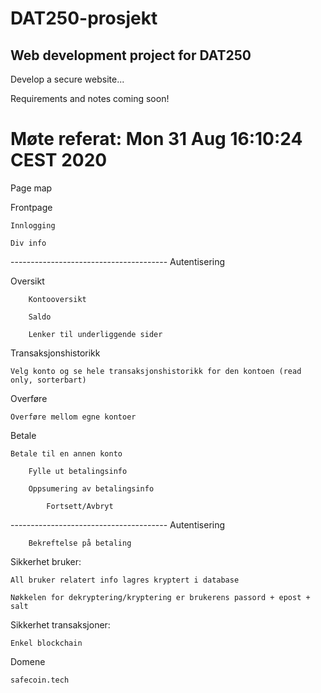 # DAT250-prosjekt

## Web development project for DAT250

Develop a secure website...

Requirements and notes coming soon!

# Møte referat:       Mon 31 Aug 16:10:24 CEST 2020

Page map

Frontpage

    Innlogging

    Div info

--------------------------------------- Autentisering

Oversikt

        Kontooversikt

        Saldo

        Lenker til underliggende sider

Transaksjonshistorikk

    Velg konto og se hele transaksjonshistorikk for den kontoen (read only, sorterbart)

Overføre

    Overføre mellom egne kontoer

Betale

    Betale til en annen konto

        Fylle ut betalingsinfo

        Oppsumering av betalingsinfo

            Fortsett/Avbryt

--------------------------------------- Autentisering

        Bekreftelse på betaling


Sikkerhet bruker:

    All bruker relatert info lagres kryptert i database

    Nøkkelen for dekryptering/kryptering er brukerens passord + epost + salt


Sikkerhet transaksjoner:

    Enkel blockchain

Domene

    safecoin.tech




